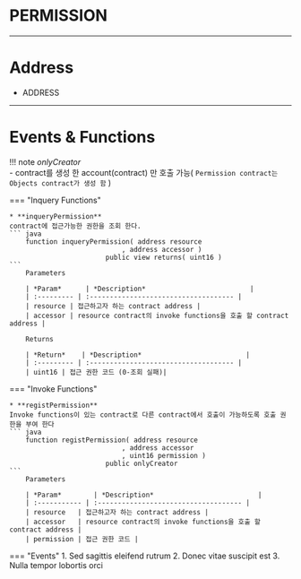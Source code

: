 # **PERMISSION**
- - -

# **Address**
* ADDRESS
- - -

# **Events & Functions**

!!! note
    *onlyCreator*   
     - contract를 생성 한 account(contract) 만 호출 가능( `Permission contract는 Objects contract가 생성 함` )   

=== "Inquery Functions"

    * **inqueryPermission**   
    contract에 접근가능한 권한을 조회 한다.
    ``` java
        function inqueryPermission( address resource
                                , address accessor ) 
                            public view returns( uint16 )
    ```   
        Parameters     
           
        | *Param*      | *Description*                          |
        | :--------- | :------------------------------------ |
        | resource | 접근하고자 하는 contract address |
        | accessor | resource contract의 invoke functions을 호출 할 contract address |   

        Returns     

        | *Return*    | *Description*                          |
        | :--------- | :------------------------------------ |
        | uint16 | 접근 권한 코드 (0-조회 실패)|

    
=== "Invoke Functions"

    * **registPermission**   
    Invoke functions이 있는 contract로 다른 contract에서 호출이 가능하도록 호출 권한을 부여 한다
    ``` java
        function registPermission( address resource
                                , address accessor
                                , uint16 permission ) 
                            public onlyCreator
    ```  
        Parameters     
           
        | *Param*        | *Description*                          |
        | :----------- | :------------------------------------ |
        | resource   | 접근하고자 하는 contract address |
        | accessor   | resource contract의 invoke functions을 호출 할 contract address |   
        | permission | 접근 권한 코드 |   
    
=== "Events"
    1. Sed sagittis eleifend rutrum
    2. Donec vitae suscipit est
    3. Nulla tempor lobortis orci

